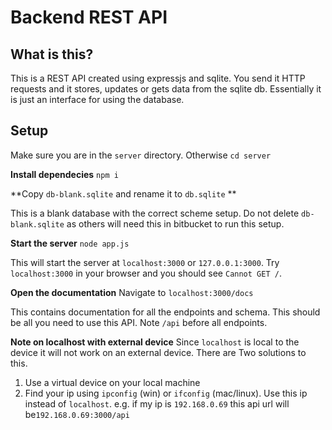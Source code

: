 # Backend REST API

## What is this?
This is a REST API created using expressjs and sqlite. You send it HTTP requests and it stores, updates or gets data from the sqlite db.
Essentially it is just an interface for using the database. 

## Setup
Make sure you are in the `server` directory. Otherwise `cd server`

**Install dependecies**
`npm i`

**Copy `db-blank.sqlite` and rename it to `db.sqlite` **

This is a blank database with the correct scheme setup. Do not delete `db-blank.sqlite` as others will need this in bitbucket to run this setup. 

**Start the server**
`node app.js`

This will start the server at `localhost:3000` or `127.0.0.1:3000`. Try `localhost:3000` in your browser and you should see `Cannot GET /`.

**Open the documentation**
Navigate to `localhost:3000/docs`

This contains documentation for all the endpoints and schema. This should be all you need to use this API. Note `/api` before all endpoints. 

**Note on localhost with external device**
Since `localhost` is local to the device it will not work on an external device. There are Two solutions to this. 
1. Use a virtual device on your local machine
2. Find your ip using `ipconfig` (win) or `ifconfig` (mac/linux). Use this ip instead of `localhost`. e.g. if my ip is `192.168.0.69` this api url will be`192.168.0.69:3000/api` 